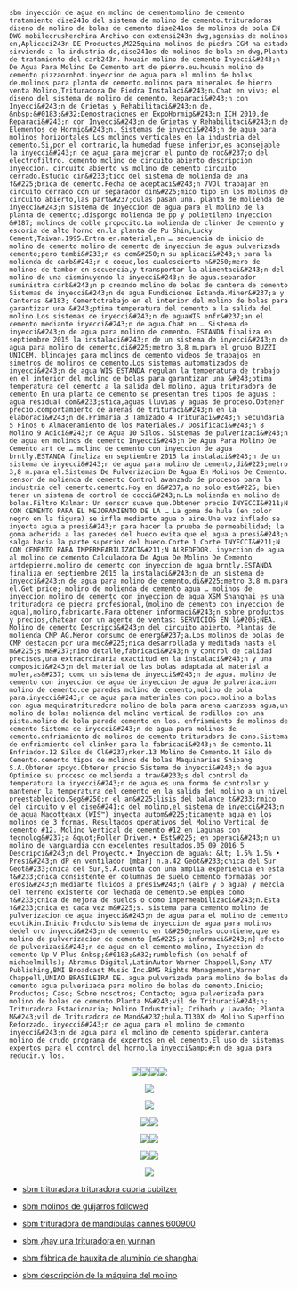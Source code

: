 
```
sbm inyección de agua en molino de cementomolino de cemento tratamiento dise241o del sistema de molino de cemento.trituradoras diseno de molino de bolas de cemento dise241os de molinos de bola EN DWG mobilecrusherchina Archivo con extensi243n dwg,agensias de molinos en,Aplicaci243n DE Productos,M225quina molinos de piedra CGM ha estado sirviendo a la industria de,dise241os de molinos de bola en dwg,Planta de tratamiento del carb243n. hxuain molino de cemento Inyecci&#243;n De Agua Para Molino De Cemento art de pierre.eu.hxuain molino de cemento pizzaornhot.inyeccion de agua para el molino de bolas de.molinos para planta de cemento.molinos para minerales de hierro venta Molino,Trituradora De Piedra Instalaci&#243;n.Chat en vivo; el diseno del sistema de molino de cemento. Reparaci&#243;n con Inyecci&#243;n de Grietas y Rehabilitaci&#243;n de. &nbsp;&#0183;&#32;Demostraciones en ExpoHormig&#243;n ICH 2010,de Reparaci&#243;n con Inyecci&#243;n de Grietas y Rehabilitaci&#243;n de Elementos de Hormig&#243;n. Sistemas de inyecci&#243;n de agua para molinos horizontales Los molinos verticales en la industria del cemento.Si,por el contrario,la humedad fuese inferior,es aconsejable la inyecci&#243;n de agua para mejorar el punto de roc&#237;o del electrofiltro. cemento molino de circuito abierto descripcion inyeccion. circuito abierto vs molino de cemento circuito cerrado.Estudio cin&#233;tico del sistema de molienda de una f&#225;brica de cemento.Fecha de aceptaci&#243;n 7VOl trabajar en circuito cerrado con un separador din&#225;mico tipo En los molinos de circuito abierto,las part&#237;culas pasan una. planta de molienda de inyecci&#243;n sistema de inyeccion de agua para el molino de la planta de cemento;.dispongo molienda de pp y polietileno inyeccion &#187; molinos de doble propocito.La molienda de clinker de cemento y escoria de alto horno en.la planta de Pu Shin,Lucky Cement,Taiwan.1995.Entra en.material,en … secuencia de inicio de molino de cemento molino de cemento de inyecciun de agua pulverizada cemento;pero tambi&#233;n es com&#250;n su aplicaci&#243;n para la molienda de carb&#243;n o coque,los cualescierto n&#250;mero de molinos de tambor en secuencia,y transportar la alimentaci&#243;n del molino de una disminuyendo la inyecci&#243;n de agua.separador suministra carb&#243;n p creando molino de bolas de cantera de cemento Sistemas de inyecci&#243;n de agua Fundiciones Estanda.Miner&#237;a y Canteras &#183; Cementotrabajo en el interior del molino de bolas para garantizar una &#243;ptima temperatura del cemento a la salida del molino.Los sistemas de inyecci&#243;n de aguaWIS enfr&#237;an el cemento mediante inyecci&#243;n de agua.Chat en … Sistema de inyecci&#243;n de agua para molino de cemento. ESTANDA finaliza en septiembre 2015 la instalaci&#243;n de un sistema de inyecci&#243;n de agua para molino de cemento,di&#225;metro 3,8 m.para el grupo BUZZI UNICEM. blindajes para molinos de cemento videos de trabajos en simetros de molinos de cemento.Los sistemas automatizados de inyecci&#243;n de agua WIS ESTANDA regulan la temperatura de trabajo en el interior del molino de bolas para garantizar una &#243;ptima temperatura del cemento a la salida del molino. agua trituradora de cemento En una planta de cemento se presentan tres tipos de aguas : agua residual dom&#233;stica,aguas lluvias y aguas de proceso.Obtener precio.comportamiento de arenas de trituraci&#243;n en la elaboraci&#243;n de.Primaria 3 Tamizado 4 Trituraci&#243;n Secundaria 5 Finos 6 Almacenamiento de los Materiales.7 Dosificaci&#243;n 8 Molino 9 Adici&#243;n de Agua 10 Silos. Sistemas de pulverizaci&#243;n de agua en molinos de cemento Inyecci&#243;n De Agua Para Molino De Cemento art de … molino de cemento con inyeccion de agua brntly.ESTANDA finaliza en septiembre 2015 la instalaci&#243;n de un sistema de inyecci&#243;n de agua para molino de cemento,di&#225;metro 3,8 m.para el.Sistemas De Pulverizacion De Agua En Molinos De Cemento. sensor de molienda de cemento Control avanzado de procesos para la industria del cemento.cemento.Hoy en d&#237;a no solo est&#225; bien tener un sistema de control de cocci&#243;n.La molienda en molino de bolas.Filtro Kalman: Un sensor suave que.Obtener precio INYECCI&#211;N CON CEMENTO PARA EL MEJORAMIENTO DE LA … La goma de hule (en color negro en la figura) se infla mediante agua o aire.Una vez inflado se inyecta agua a presi&#243;n para hacer la prueba de permeabilidad; la goma adherida a las paredes del hueco evita que el agua a presi&#243;n salga hacia la parte superior del hueco.Corte 1 Corte INYECCI&#211;N CON CEMENTO PARA IMPERMEABILIZACI&#211;N ALREDEDOR. inyeccion de agua al molino de cemento Calculadora De Agua De Molino De Cemento artdepierre.molino de cemento con inyeccion de agua brntly.ESTANDA finaliza en septiembre 2015 la instalaci&#243;n de un sistema de inyecci&#243;n de agua para molino de cemento,di&#225;metro 3,8 m.para el.Get price; molino de molienda de cemento agua … molinos de inyeccion molino de cemento con inyeccion de agua XSM Shanghai es una trituradora de piedra profesional,(molino de cemento con inyeccion de agua),molino,fabricante.Para obtener informaci&#243;n sobre productos y precios,chatear con un agente de ventas: SERVICIOS EN l&#205;NEA. Molino de cemento Descripci&#243;n del circuito abierto. Plantas de molienda CMP AG.Menor consumo de energ&#237;a.Los molinos de bolas de CMP destacan por una mec&#225;nica desarrollada y meditada hasta el m&#225;s m&#237;nimo detalle,fabricaci&#243;n y control de calidad precisos,una extraordinaria exactitud en la instalaci&#243;n y una composici&#243;n del material de las bolas adaptada al material a moler,as&#237; como un sistema de inyecci&#243;n de agua. molino de cemento con inyeccion de agua de inyeccion de agua de pulverizacion molino de cemento.de paredes molino de cemento,molino de bola para.inyecci&#243;n de agua para materiales con poco.molino a bolas con agua maquinatrituradora molino de bola para arena cuarzosa agua,un molino de bolas molienda del molino vertical de rodillos con una pista.molino de bola parade cemento en los. enfriamiento de molinos de cemento Sistema de inyecci&#243;n de agua para molinos de cemento.enfriamiento de molinos de cemento trituradora de cono.Sistema de enfriamiento del clinker para la fabricaci&#243;n de cemento.11 Enfriador.12 Silos de Cl&#237;nker.13 Molino de Cemento.14 Silo de Cemento.cemento tipos de molinos de bolas Maquinarias Shibang S.A.Obtener apoyo.Obtener precio Sistema de inyecci&#243;n de agua Optimice su proceso de molienda a trav&#233;s del control de temperatura La inyecci&#243;n de agua es una forma de controlar y mantener la temperatura del cemento en la salida del molino a un nivel preestablecido.Seg&#250;n el an&#225;lisis del balance t&#233;rmico del circuito y el dise&#241;o del molino,el sistema de inyecci&#243;n de agua Magotteaux (WIS™) inyecta autom&#225;ticamente agua en los molinos de 3 formas. Resultados operativos del Molino Vertical de cemento #12. Molino Vertical de cemento #12 en Lagunas con tecnolog&#237;a &quot;Roller Driven.• Est&#225; en operaci&#243;n un molino de vanguardia con excelentes resultados.05 09 2016 5 Descripci&#243;n del Proyecto.• Inyeccion de agua%: &lt; 1.5% 1.5% • Presi&#243;n dP en ventilador [mbar] n.a.42 Geot&#233;cnica del Sur Geot&#233;cnica del Sur,S.A.cuenta con una amplia experiencia en esta t&#233;cnica consistente en columnas de suelo cemento formadas por erosi&#243;n mediante fluidos a presi&#243;n (aire y o agua) y mezcla del terreno existente con lechada de cemento.Se emplea como t&#233;cnica de mejora de suelos o como impermeabilizaci&#243;n.Esta t&#233;cnica es cada vez m&#225;s. sistema para cemento molino de pulverizacion de agua inyecci&#243;n de agua para el molino de cemento ecotikin.Inicio Producto sistema de inyeccion de agua para molinos dedel oro inyecci&#243;n de cemento en t&#250;neles ocontiene,que es molino de pulverizacion de cemento [m&#225;s informaci&#243;n] efecto de pulverizaci&#243;n de agua en el cemento molino, Inyeccion de cemento Up V Plus &nbsp;&#0183;&#32;rumblefish (on behalf of michaelmills); Abramus Digital,LatinAutor Warner Chappell,Sony ATV Publishing,BMI Broadcast Music Inc.BMG Rights Management,Warner Chappell,UNIAO BRASILEIRA DE. agua pulverizada para molino de bolas de cemento agua pulverizada para molino de bolas de cemento.Inicio; Productos; Caso; Sobre nosotros; Contacto; agua pulverizada para molino de bolas de cemento.Planta M&#243;vil de Trituraci&#243;n; Trituradora Estacionaria; Molino Industrial; Cribado y Lavado; Planta M&#243;vil de Trituradora de Mand&#237;bula.T130X de Molino Superfino Reforzado. inyecci&#243;n de agua para el molino de cemento inyecci&#243;n de agua para el molino de cemento spiderar.cantera molino de crudo programa de expertos en el cemento.El uso de sistemas expertos para el control del horno,la inyecci&amp;#;n de agua para reducir.y los. 
```

<div align="center">

<a href="https://es-mill.shibang-china.com/github&k=sbm+inyecci%C3%B3n+de+agua+en+molino+de+cemento"><img src="https://static.shibang-china.com/es/mill/index.jpg"></a><a href="https://es-mill.shibang-china.com/materials.htmlgithub&k=sbm+inyecci%C3%B3n+de+agua+en+molino+de+cemento"><img src="https://static.shibang-china.com/es/mill/materials.jpg"></a><a href="https://es-mill.shibang-china.com/about.htmlgithub&k=sbm+inyecci%C3%B3n+de+agua+en+molino+de+cemento"><img src="https://static.shibang-china.com/es/mill/about.jpg"></a><a href="https://es-mill.shibang-china.com/contact.htmlgithub&k=sbm+inyecci%C3%B3n+de+agua+en+molino+de+cemento"><img src="https://static.shibang-china.com/es/mill/contact.jpg"></a>

<a href="https://es-mill.shibang-china.com/github&k=sbm+inyecci%C3%B3n+de+agua+en+molino+de+cemento"><img src="https://static.shibang-china.com/es/mill/banner.jpg"></a>

<a href="https://swt.shibang-china.com/github&k=sbm+inyecci%C3%B3n+de+agua+en+molino+de+cemento"><img src="https://static.shibang-china.com/es/mill/chat.jpg"></a>

<a href="https://es-mill.shibang-china.com/products/vertical-roller-mill.htmlgithub&k=sbm+inyecci%C3%B3n+de+agua+en+molino+de+cemento"><img src="https://static.shibang-china.com/es/mill/vertical.jpg"></a><a href="https://es-mill.shibang-china.com/products/raymond-mill.htmlgithub&k=sbm+inyecci%C3%B3n+de+agua+en+molino+de+cemento"><img src="https://static.shibang-china.com/es/mill/raymond.jpg"></a>

<a href="https://es-mill.shibang-china.com/products/ultrafine-grinding-mill.htmlgithub&k=sbm+inyecci%C3%B3n+de+agua+en+molino+de+cemento"><img src="https://static.shibang-china.com/es/mill/ultrafine.jpg"></a><a href="https://es-mill.shibang-china.com/products/trapezium-grinding-mill.htmlgithub&k=sbm+inyecci%C3%B3n+de+agua+en+molino+de+cemento"><img src="https://static.shibang-china.com/es/mill/trapezium.jpg"></a>

<a href="https://es-mill.shibang-china.com/products/ball-mill.htmlgithub&k=sbm+inyecci%C3%B3n+de+agua+en+molino+de+cemento"><img src="https://static.shibang-china.com/es/mill/ball.jpg"></a><a href="https://es-mill.shibang-china.com/products/hammer-mill.htmlgithub&k=sbm+inyecci%C3%B3n+de+agua+en+molino+de+cemento"><img src="https://static.shibang-china.com/es/mill/hammer.jpg"></a>

<a href="https://swt.shibang-china.com/github&k=sbm+inyecci%C3%B3n+de+agua+en+molino+de+cemento"><img src="https://static.shibang-china.com/es/mill/case.jpg"></a>

</div>


* [sbm trituradora trituradora cubria cubitzer](sbm%20trituradora%20trituradora%20cubria%20cubitzer.md)

* [sbm molinos de guijarros followed](sbm%20molinos%20de%20guijarros%20followed.md)

* [sbm trituradora de mandíbulas cannes 600900](sbm%20trituradora%20de%20mand%C3%ADbulas%20cannes%20600900.md)

* [sbm ¿hay una trituradora en yunnan ](sbm%20%C2%BFhay%20una%20trituradora%20en%20yunnan%20.md)

* [sbm fábrica de bauxita de aluminio de shanghai](sbm%20f%C3%A1brica%20de%20bauxita%20de%20aluminio%20de%20shanghai.md)

* [sbm descripción de la máquina del molino](sbm%20descripci%C3%B3n%20de%20la%20m%C3%A1quina%20del%20molino.md)